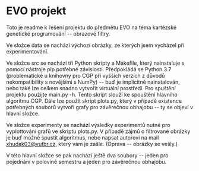 # EVO projekt

Toto je readme k řešení projektu do předmětu EVO na téma kartézské genetické programování -- obrazové filtry.

Ve složce data se nachází výchozí obrázky, ze kterých jsem vycházel při experimentování.

Ve složce src se nachází tři Python skripty a Makefile, který nainstaluje s pomocí nástroje pip potřebné závislosti. Předpokládá se Python 3.7 (problematické u knihovny pro CGP při vyšších verzích z důvodů nekompatibility s novějšími s NumPy) -- buď je implicitně nainstalován, nebo také lze celkem snadno vytvořit virtuální prostředí. Pro spuštění projektu použijte main.py -h. Tento skript slouží ke spouštění hlavního algoritmu CGP. Dále lze použít skript plots.py, který v případě existence potřebných souborů vytvoří grafy pro závěrečnou obhajobu -- ty se objeví v hlavní složce.

Ve složce experimenty se nachází výsledky experimentů nutné pro vyplottování grafů ve skriptu plots.py. V případě zájmů o filtrované obrázky je buď možné spustit algoritmus, nebo napsat autorovi na mail xhudak03@vutbr.cz, který vám je zašle. (Oprava -- obrázky se vešly.) 

V této hlavní složce se pak nachází ještě dva soubory -- jeden pro pojednání v polovině semestru a jeden pro závěrečnou obhajobu.
